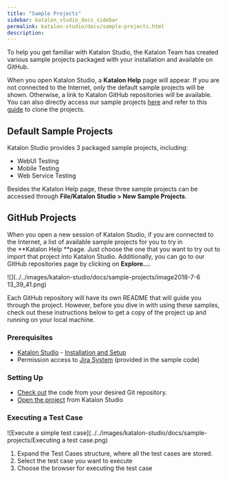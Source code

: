 ```yaml
---
title: "Sample Projects" 
sidebar: katalon_studio_docs_sidebar
permalink: katalon-studio/docs/sample-projects.html 
description: 
---
```

To help you get familiar with Katalon Studio, the Katalon Team has created various sample projects packaged with your installation and available on GitHub. 

When you open Katalon Studio, a **Katalon Help** page will appear. If you are not connected to the Internet, only the default sample projects will be shown. Otherwise, a link to Katalon GitHub repositories will be available. You can also directly access our sample projects [here](https://github.com/katalon-studio-samples) and refer to this [guide](https://docs.katalon.com/x/foEw#GitIntegration-CloneProject) to clone the projects. 

Default Sample Projects
-----------------------

Katalon Studio provides 3 packaged sample projects, including:

*   WebUI Testing
*   Mobile Testing
*   Web Service Testing

Besides the Katalon Help page, these three sample projects can be accessed through **File/Katalon Studio > New Sample Projects**.

GitHub Projects
---------------

When you open a new session of Katalon Studio, if you are connected to the Internet, a list of available sample projects for you to try in the **Katalon Help **page. Just choose the one that you want to try out to import that project into Katalon Studio. Additionally, you can go to our GitHub repositories page by clicking on **Explore...**. 

![](../../images/katalon-studio/docs/sample-projects/image2018-7-6 13_39_41.png)

Each GitHub repository will have its own README that will guide you through the project. However, before you dive in with using these samples, check out these instructions below to get a copy of the project up and running on your local machine.

### Prerequisites

*   [Katalon Studio](https://www.katalon.com/) - [Installation and Setup](https://docs.katalon.com/x/HwAM)
*   Permission access to [Jira System](https://katalon.atlassian.net/) (provided in the sample code)

### Setting Up

*   [Check out](https://git-scm.com/book/en/v2/Git-Basics-Getting-a-Git-Repository) the code from your desired Git repository. 
*   [Open the project](https://docs.katalon.com//display/KD/Manage+Test+Project) from Katalon Studio

### Executing a Test Case

![Execute a simple test case](../../images/katalon-studio/docs/sample-projects/Executing a test case.png)

1.  Expand the Test Cases structure, where all the test cases are stored.
2.  Select the test case you want to execute
3.  Choose the browser for executing the test case